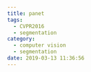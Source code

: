 ```yaml
---
title: panet
tags:
  - CVPR2016
  - segmentation
category:
  - computer vision
  - segmentation
date: 2019-03-13 11:36:56
---
```

